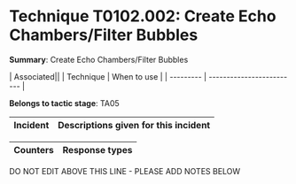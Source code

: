 # Technique T0102.002: Create Echo Chambers/Filter Bubbles

**Summary**: Create Echo Chambers/Filter Bubbles


| Associated||
| Technique | When to use |
| --------- | ------------------------- |


**Belongs to tactic stage**: TA05


| Incident | Descriptions given for this incident |
| -------- | -------------------- |



| Counters | Response types |
| -------- | -------------- |


DO NOT EDIT ABOVE THIS LINE - PLEASE ADD NOTES BELOW